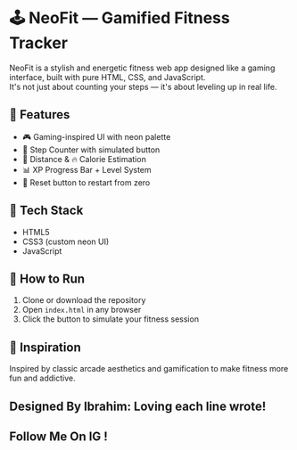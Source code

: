 # 🕹️ NeoFit — Gamified Fitness Tracker

NeoFit is a stylish and energetic fitness web app designed like a gaming interface, built with pure HTML, CSS, and JavaScript.  
It's not just about counting your steps — it's about leveling up in real life.

## 🚀 Features

- 🎮 Gaming-inspired UI with neon palette
- 👣 Step Counter with simulated button
- 📏 Distance & 🔥 Calorie Estimation
- 📊 XP Progress Bar + Level System
- 🔄 Reset button to restart from zero

## 🎨 Tech Stack

- HTML5
- CSS3 (custom neon UI)
- JavaScript 

## 📂 How to Run

1. Clone or download the repository  
2. Open `index.html` in any browser  
3. Click the button to simulate your fitness session


## 🧠 Inspiration

Inspired by classic arcade aesthetics and gamification to make fitness more fun and addictive.

## Designed By Ibrahim: Loving each line wrote!
## Follow Me On IG !
